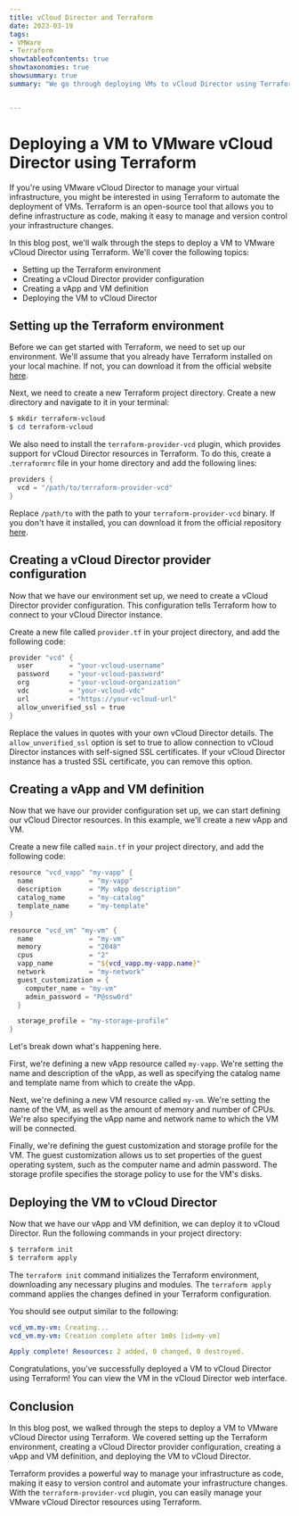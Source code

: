 ```yaml
---
title: vCloud Director and Terraform
date: 2023-03-19
tags:
- VMWare
- Terraform
showtableofcontents: true
showtaxonomies: true
showsummary: true
summary: "We go through deploying VMs to vCloud Director using Terraform" 


---
```



# Deploying a VM to VMware vCloud Director using Terraform
If you're using VMware vCloud Director to manage your virtual infrastructure, you might be interested in using Terraform to automate the deployment of VMs. Terraform is an open-source tool that allows you to define infrastructure as code, making it easy to manage and version control your infrastructure changes.

In this blog post, we'll walk through the steps to deploy a VM to VMware vCloud Director using Terraform. We'll cover the following topics:

* Setting up the Terraform environment
* Creating a vCloud Director provider configuration
* Creating a vApp and VM definition
* Deploying the VM to vCloud Director


## Setting up the Terraform environment
Before we can get started with Terraform, we need to set up our environment. We'll assume that you already have Terraform installed on your local machine. If not, you can download it from the official website [here][1].

Next, we need to create a new Terraform project directory. Create a new directory and navigate to it in your terminal:


```powershell 
$ mkdir terraform-vcloud
$ cd terraform-vcloud
```

We also need to install the `terraform-provider-vcd` plugin, which provides support for vCloud Director resources in Terraform. To do this, create a .`terraformrc` file in your home directory and add the following lines:

```powershell 
providers {
  vcd = "/path/to/terraform-provider-vcd"
}
```

Replace `/path/to` with the path to your `terraform-provider-vcd` binary. If you don't have it installed, you can download it from the official repository [here][2].


## Creating a vCloud Director provider configuration
Now that we have our environment set up, we need to create a vCloud Director provider configuration. This configuration tells Terraform how to connect to your vCloud Director instance.

Create a new file called `provider.tf` in your project directory, and add the following code:


```powershell
provider "vcd" {
  user         = "your-vcloud-username"
  password     = "your-vcloud-password"
  org          = "your-vcloud-organization"
  vdc          = "your-vcloud-vdc"
  url          = "https://your-vcloud-url"
  allow_unverified_ssl = true
}
```

Replace the values in quotes with your own vCloud Director details. The `allow_unverified_ssl` option is set to true to allow connection to vCloud Director instances with self-signed SSL certificates. If your vCloud Director instance has a trusted SSL certificate, you can remove this option.

## Creating a vApp and VM definition
Now that we have our provider configuration set up, we can start defining our vCloud Director resources. In this example, we'll create a new vApp and VM.

Create a new file called `main.tf` in your project directory, and add the following code:


```powershell
resource "vcd_vapp" "my-vapp" {
  name              = "my-vapp"
  description       = "My vApp description"
  catalog_name      = "my-catalog"
  template_name     = "my-template"
}

resource "vcd_vm" "my-vm" {
  name              = "my-vm"
  memory            = "2048"
  cpus              = "2"
  vapp_name         = "${vcd_vapp.my-vapp.name}"
  network           = "my-network"
  guest_customization = {
    computer_name = "my-vm"
    admin_password = "P@ssw0rd"
  }

  storage_profile = "my-storage-profile"
}

```

Let's break down what's happening here.

First, we're defining a new vApp resource called `my-vapp`. We're setting the name and description of the vApp, as well as specifying the catalog name and template name from which to create the vApp.

Next, we're defining a new VM resource called `my-vm`. We're setting the name of the VM, as well as the amount of memory and number of CPUs. We're also specifying the vApp name and network name to which the VM will be connected.

Finally, we're defining the guest customization and storage profile for the VM. The guest customization allows us to set properties of the guest operating system, such as the computer name and admin password. The storage profile specifies the storage policy to use for the VM's disks.

## Deploying the VM to vCloud Director
Now that we have our vApp and VM definition, we can deploy it to vCloud Director. Run the following commands in your project directory:


```powershell
$ terraform init
$ terraform apply
```

The `terraform init` command initializes the Terraform environment, downloading any necessary plugins and modules. The `terraform apply` command applies the changes defined in your Terraform configuration.

You should see output similar to the following:


```yaml
vcd_vm.my-vm: Creating...
vcd_vm.my-vm: Creation complete after 1m0s [id=my-vm]

Apply complete! Resources: 2 added, 0 changed, 0 destroyed.
```

Congratulations, you've successfully deployed a VM to vCloud Director using Terraform! You can view the VM in the vCloud Director web interface.

## Conclusion
In this blog post, we walked through the steps to deploy a VM to VMware vCloud Director using Terraform. We covered setting up the Terraform environment, creating a vCloud Director provider configuration, creating a vApp and VM definition, and deploying the VM to vCloud Director.

Terraform provides a powerful way to manage your infrastructure as code, making it easy to version control and automate your infrastructure changes. With the `terraform-provider-vcd` plugin, you can easily manage your VMware vCloud Director resources using Terraform.



[1]: https://www.terraform.io/downloads.html
[2]: https://github.com/vmware/terraform-provider-vcd/releases